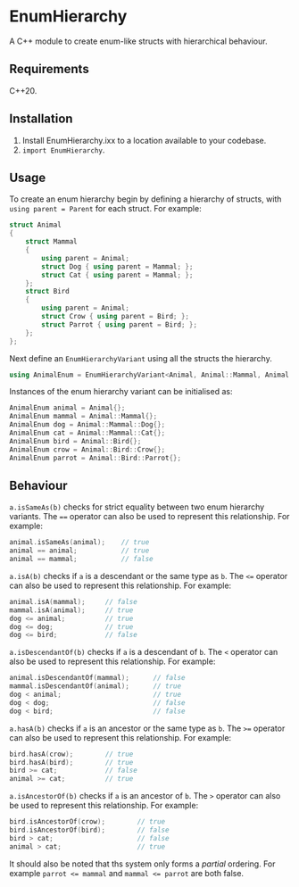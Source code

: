 # EnumHierarchy
A C++ module to create enum-like structs with hierarchical behaviour.

## Requirements
C++20.

## Installation
1. Install EnumHierarchy.ixx to a location available to your codebase.
2. `import EnumHierarchy`.

## Usage
To create an enum hierarchy begin by defining a hierarchy of structs, with `using parent = Parent` for each struct. For example:
```cpp
struct Animal
{
    struct Mammal
    {
        using parent = Animal;
        struct Dog { using parent = Mammal; };
        struct Cat { using parent = Mammal; };
    };
    struct Bird
    {
        using parent = Animal;
        struct Crow { using parent = Bird; };
        struct Parrot { using parent = Bird; };
    };
};
```
Next define an `EnumHierarchyVariant` using all the structs the hierarchy.
```cpp
using AnimalEnum = EnumHierarchyVariant<Animal, Animal::Mammal, Animal::Mammal::Cat, Animal::Mammal::Dog, Animal::Bird, Animal::Bird::Crow, Animal::Bird::Parrot>;
```
Instances of the enum hierarchy variant can be initialised as:
```cpp
AnimalEnum animal = Animal{};
AnimalEnum mammal = Animal::Mammal{};
AnimalEnum dog = Animal::Mammal::Dog{};
AnimalEnum cat = Animal::Mammal::Cat{};
AnimalEnum bird = Animal::Bird{};
AnimalEnum crow = Animal::Bird::Crow{};
AnimalEnum parrot = Animal::Bird::Parrot{};
```
## Behaviour
`a.isSameAs(b)` checks for strict equality between two enum hierarchy variants. The `==` operator can also be used to represent this relationship. For example:
```cpp
animal.isSameAs(animal);    // true
animal == animal;           // true
animal == mammal;           // false
```
`a.isA(b)` checks if `a` is a descendant or the same type as `b`. The `<=` operator can also be used to represent this relationship. For example:
```cpp
animal.isA(mammal);     // false
mammal.isA(animal);     // true
dog <= animal;          // true
dog <= dog;             // true
dog <= bird;            // false
```
`a.isDescendantOf(b)` checks if `a` is a descendant of `b`. The `<` operator can also be used to represent this relationship. For example:
```cpp
animal.isDescendantOf(mammal);      // false
mammal.isDescendantOf(animal);      // true
dog < animal;                       // true
dog < dog;                          // false
dog < bird;                         // false
```
`a.hasA(b)` checks if `a` is an ancestor or the same type as `b`. The `>=` operator can also be used to represent this relationship. For example:
```cpp
bird.hasA(crow);        // true
bird.hasA(bird);        // true
bird >= cat;            // false
animal >= cat;          // true
```
`a.isAncestorOf(b)` checks if `a` is an ancestor of `b`. The `>` operator can also be used to represent this relationship. For example:
```cpp
bird.isAncestorOf(crow);        // true
bird.isAncestorOf(bird);        // false
bird > cat;                     // false
animal > cat;                   // true
```
It should also be noted that ths system only forms a _partial_ ordering. For example `parrot <= mammal` and `mammal <= parrot` are both false.